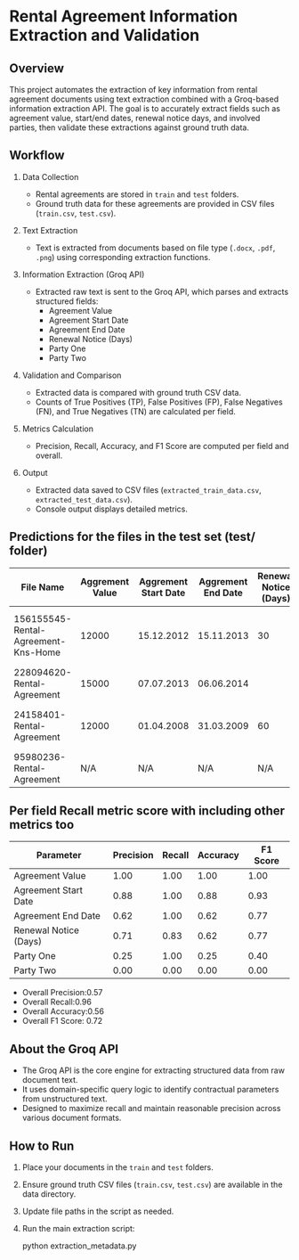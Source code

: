# Rental Agreement Information Extraction and Validation

## Overview

This project automates the extraction of key information from rental agreement documents using text extraction combined with a Groq-based information extraction API. The goal is to accurately extract fields such as agreement value, start/end dates, renewal notice days, and involved parties, then validate these extractions against ground truth data.

## Workflow

1. Data Collection 
   - Rental agreements are stored in `train` and `test` folders.  
   - Ground truth data for these agreements are provided in CSV files (`train.csv`, `test.csv`).

2. Text Extraction
   - Text is extracted from documents based on file type (`.docx`, `.pdf`, `.png`) using corresponding extraction functions.

3. Information Extraction (Groq API)  
   - Extracted raw text is sent to the Groq API, which parses and extracts structured fields:  
     - Agreement Value  
     - Agreement Start Date  
     - Agreement End Date  
     - Renewal Notice (Days)  
     - Party One  
     - Party Two  

4. Validation and Comparison 
   - Extracted data is compared with ground truth CSV data.  
   - Counts of True Positives (TP), False Positives (FP), False Negatives (FN), and True Negatives (TN) are calculated per field.

5. Metrics Calculation  
   - Precision, Recall, Accuracy, and F1 Score are computed per field and overall.  

6. Output
   - Extracted data saved to CSV files (`extracted_train_data.csv`, `extracted_test_data.csv`).  
   - Console output displays detailed metrics.


## Predictions for the files in the test set (test/ folder) 

| File Name                         | Aggrement Value | Aggrement Start Date | Aggrement End Date | Renewal Notice (Days) | Party One             | Party Two                          |
|----------------------------------|-----------------|---------------------|--------------------|----------------------|-----------------------|----------------------------------|
| 156155545-Rental-Agreement-Kns-Home | 12000           | 15.12.2012          | 15.11.2013         | 30                   | V.K.NATARAJ           | SRI VYSHNAVI DAIRY SPECIALITIES Private Ltd. |
| 228094620-Rental-Agreement       | 15000           | 07.07.2013          | 06.06.2014         |                      | Mr. KAPIL MEHROTRA    | Mr.B.Kishore                     |
| 24158401-Rental-Agreement        | 12000           | 01.04.2008          | 31.03.2009         | 60                   | Sri Hanumaiah         | Sri Vishal Bhardwaj S/O Charnel Singh |
| 95980236-Rental-Agreement        | N/A             | N/A                 | N/A                | N/A                  | N/A                   | N/A                              |




## Per field Recall metric score with including other metrics too 

| Parameter            | Precision | Recall | Accuracy | F1 Score |
|----------------------|-----------|--------|----------|----------|
| Agreement Value      | 1.00      | 1.00   | 1.00     | 1.00     |
| Agreement Start Date | 0.88      | 1.00   | 0.88     | 0.93     |
| Agreement End Date   | 0.62      | 1.00   | 0.62     | 0.77     |
| Renewal Notice (Days)| 0.71      | 0.83   | 0.62     | 0.77     |
| Party One            | 0.25      | 1.00   | 0.25     | 0.40     |
| Party Two            | 0.00      | 0.00   | 0.00     | 0.00     |

- Overall Precision:0.57  
- Overall Recall:0.96  
- Overall Accuracy:0.56  
- Overall F1 Score: 0.72  

## About the Groq API

- The Groq API is the core engine for extracting structured data from raw document text.  
- It uses domain-specific query logic to identify contractual parameters from unstructured text.  
- Designed to maximize recall and maintain reasonable precision across various document formats.

## How to Run

1. Place your documents in the `train` and `test` folders.  
2. Ensure ground truth CSV files (`train.csv`, `test.csv`) are available in the data directory.  
3. Update file paths in the script as needed.  
4. Run the main extraction script:  
  
   python extraction_metadata.py
